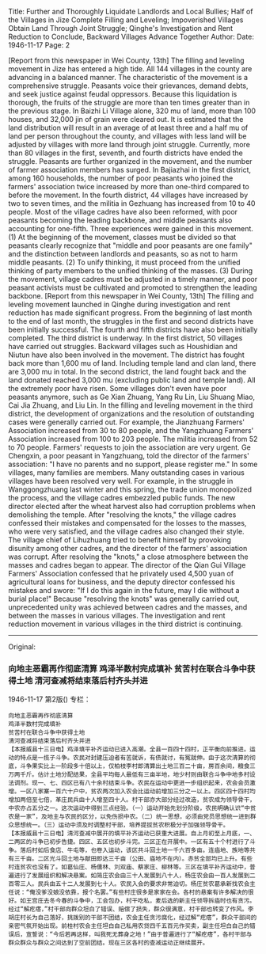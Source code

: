 Title: Further and Thoroughly Liquidate Landlords and Local Bullies; Half of the Villages in Jize Complete Filling and Leveling; Impoverished Villages Obtain Land Through Joint Struggle; Qinghe's Investigation and Rent Reduction to Conclude, Backward Villages Advance Together
Author:
Date: 1946-11-17
Page: 2

[Report from this newspaper in Wei County, 13th] The filling and leveling movement in Jize has entered a high tide. All 144 villages in the county are advancing in a balanced manner. The characteristic of the movement is a comprehensive struggle. Peasants voice their grievances, demand debts, and seek justice against feudal oppressors. Because this liquidation is thorough, the fruits of the struggle are more than ten times greater than in the previous stage. In Baizhi Li Village alone, 320 mu of land, more than 100 houses, and 32,000 jin of grain were cleared out. It is estimated that the land distribution will result in an average of at least three and a half mu of land per person throughout the county, and villages with less land will be adjusted by villages with more land through joint struggle. Currently, more than 80 villages in the first, seventh, and fourth districts have ended the struggle. Peasants are further organized in the movement, and the number of farmer association members has surged. In Bajiazhai in the first district, among 160 households, the number of poor peasants who joined the farmers' association twice increased by more than one-third compared to before the movement. In the fourth district, 44 villages have increased by two to seven times, and the militia in Gezhuang has increased from 10 to 40 people. Most of the village cadres have also been reformed, with poor peasants becoming the leading backbone, and middle peasants also accounting for one-fifth. Three experiences were gained in this movement. (1) At the beginning of the movement, classes must be divided so that peasants clearly recognize that "middle and poor peasants are one family" and the distinction between landlords and peasants, so as not to harm middle peasants. (2) To unify thinking, it must proceed from the unified thinking of party members to the unified thinking of the masses. (3) During the movement, village cadres must be adjusted in a timely manner, and poor peasant activists must be cultivated and promoted to strengthen the leading backbone.
    [Report from this newspaper in Wei County, 13th] The filling and leveling movement launched in Qinghe during investigation and rent reduction has made significant progress. From the beginning of last month to the end of last month, the struggles in the first and second districts have been initially successful. The fourth and fifth districts have also been initially completed. The third district is underway. In the first district, 50 villages have carried out struggles. Backward villages such as Houshidian and Niutun have also been involved in the movement. The district has fought back more than 1,600 mu of land. Including temple land and clan land, there are 3,000 mu in total. In the second district, the land fought back and the land donated reached 3,000 mu (excluding public land and temple land). All the extremely poor have risen. Some villages don't even have poor peasants anymore, such as Ge Xian Zhuang, Yang Ru Lin, Liu Shuang Miao, Cai Jia Zhuang, and Liu Lin. In the filling and leveling movement in the third district, the development of organizations and the resolution of outstanding cases were generally carried out. For example, the Jianzhuang Farmers' Association increased from 30 to 80 people, and the Yangzhuang Farmers' Association increased from 100 to 203 people. The militia increased from 52 to 70 people. Farmers' requests to join the association are very urgent. Ge Chengxin, a poor peasant in Yangzhuang, told the director of the farmers' association: "I have no parents and no support, please register me." In some villages, many families are members. Many outstanding cases in various villages have been resolved very well. For example, in the struggle in Wanggongzhuang last winter and this spring, the trade union monopolized the process, and the village cadres embezzled public funds. The new director elected after the wheat harvest also had corruption problems when demolishing the temple. After "resolving the knots," the village cadres confessed their mistakes and compensated for the losses to the masses, who were very satisfied, and the village cadres also changed their style. The village chief of Lihuzhuang tried to benefit himself by provoking disunity among other cadres, and the director of the farmers' association was corrupt. After resolving the "knots," a close atmosphere between the masses and cadres began to appear. The director of the Qian Gui Village Farmers' Association confessed that he privately used 4,500 yuan of agricultural loans for business, and the deputy director confessed his mistakes and swore: "If I do this again in the future, may I die without a burial place!" Because "resolving the knots" was generally carried out, unprecedented unity was achieved between cadres and the masses, and between the masses in various villages. The investigation and rent reduction movement in various villages in the third district is continuing.



<hr /> 

Original: 


### 向地主恶霸再作彻底清算  鸡泽半数村完成填补  贫苦村在联合斗争中获得土地  清河查减将结束落后村齐头并进

1946-11-17
第2版()
专栏：

    向地主恶霸再作彻底清算
    鸡泽半数村完成填补
    贫苦村在联合斗争中获得土地
    清河查减将结束落后村齐头并进
    【本报威县十三日电】鸡泽填平补齐运动已进入高潮。全县一百四十四村，正平衡向前推进。运动的特点是一揽子斗争。农民对封建压迫者有苦就诉，有债就讨，有冤就伸。由于这次清算的彻底，斗争果实比上一阶段多十倍以上，仅柏枝李村即清算出土地三百二十亩，房百余间，粮食三万两千斤。估计土地分配结果，全县平均每人最低有三亩半地，地少村则由联合斗争中地多村设法调剂。现一、七、四区已有八十余村结束斗争。农民在运动中更进一步组织起来，农会会员激增。一区八家寨一百六十户中，贫农两次加入农会比运动前增加三分之一以上。四区四十四村均增加两倍至七倍，革庄民兵由十人增至四十人。村干部亦大部分经过改造，贫农成为领导骨干，中农亦占五分之一。这次运动中得到三点经验。（一）运动开始先划分阶级，农民明确认识“中贫农是一家”，及地主与农民的区分，以免伤损中农。（二）统一思想，必须由党员思想统一进到群众思想统一。（三）运动中须及时调整村干部，培养提拔贫农积极分子加强领导骨干。
    【本报威县十三日电】清河查减中展开的填平补齐运动已获重大进展。自上月初至上月底，一、二两区的斗争已初步告捷。四区、五区也初步斗完。三区正在开展中。一区有五十个村进行了斗争。落后村如后食店、牛屯等，也卷入运动，该区共斗回土地一千六百多亩。连庙地、族地等共有三千亩。二区光斗回土地与献田即达三千亩（公田、庙地不在内）。赤贫全部均已上升。有些村连贫农也没有了。如葛仙庄、杨儒林、刘双庙、蔡家庄、柳林等。三区在填平补齐运动中，普遍进行了发展组织和解决悬案。如简庄农会由三十人发展到八十人，杨庄农会由一百人发展到二百零三人。民兵由五十二人发展到七十人。农民入会的要求非常迫切。杨庄贫农葛承新找农会主任说：“俺没爹没娘没依靠，报个名罢。”有些村庄很多是家家在会。各村的悬案有许多解决的很好。如王宫庄去冬今春的斗争中，工会包办，村干吃私，麦后选的新主任领导拆庙时也有贪污。经过“解疙瘩，”村干部向群众坦白了错误、赔偿了损失，群众很满意，村干部也转变了作风。李胡庄村长为自己落好，挑拨别的干部不团结，农会主任贪污腐化，经过解“疙瘩”，群众干部间的亲密气氛开始出现。前桂村农会主任坦白自己私用农贷四千五百元作买卖，副主任坦白自己的错误后，宣誓说：“今后若再这样，叫我死无葬身之地！”由于普遍进行了“解疙瘩”，各村干部与群众群众与群众之间达到了空前团结。现在三区各村的查减运动正继续展开。
